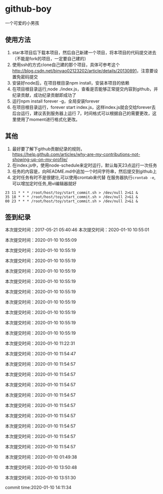 # github-boy
一个可爱的小男孩

## 使用方法
1. star本项目后下载本项目，然后自己新建一个项目，将本项目的代码提交进去（不能是fork的项目，一定要自己建的）
2. 使用ssh的方式clone自己建的那个项目，具体可参考这个<http://blog.csdn.net/binyao02123202/article/details/20130891>，注意要设置免密码提交
3. 安装好node后，在项目根目录npm install，安装本项目的依赖
4. 在项目根目录运行,node ./index.js，查看是否能够正常提交内容到github，并纪录贡献，成功纪录贡献即成功了
5. 运行npm install forever -g，全局安装forever
6. 在项目根目录运行，forever start index.js，这样index.js就会交给forever去后台运行，建议丢到服务器上运行
7，时间格式可以根据自己的需要更改，这里使用了moment进行格式化更改。
## 其他
1. 最好要了解下github贡献纪录的规则，<https://help.github.com/articles/why-are-my-contributions-not-showing-up-on-my-profile/>
2. 在index.js中，使用node-schedule来定时运行，默认每天23点运行一次任务
3. 任务的内容是，向README.md中追加一个时间字符串，然后提交到github上
4. 定时任务有时不是很健壮,可以使用crontab来代替
在服务器执行`crontab -e`,可以增加定时任务,用vi编辑器就好
```
23 11 * * * /root/host/toy/start_commit.sh > /dev/null 2>&1 &
35 18 * * * /root/host/toy/start_commit.sh > /dev/null 2>&1 &
00 23 * * * /root/host/toy/start_commit.sh > /dev/null 2>&1 &
```
## 签到纪录


本次提交时间：2017-05-21 05:40:46
本次提交时间：2020-01-10 10:55:01

本次提交时间：2020-01-10 10:55:09

本次提交时间：2020-01-10 10:55:19

本次提交时间：2020-01-10 10:55:19

本次提交时间：2020-01-10 10:55:19

本次提交时间：2020-01-10 10:55:19

本次提交时间：2020-01-10 10:55:19

本次提交时间：2020-01-10 10:55:19

本次提交时间：2020-01-10 10:55:19

本次提交时间：2020-01-10 10:55:19

本次提交时间：2020-01-10 10:55:19

本次提交时间：2020-01-10 11:22:31

本次提交时间：2020-01-10 11:54:47

本次提交时间：2020-01-10 11:54:57

本次提交时间：2020-01-10 11:54:57

本次提交时间：2020-01-10 11:54:57

本次提交时间：2020-01-10 11:54:57

本次提交时间：2020-01-10 11:54:57

本次提交时间：2020-01-10 11:54:57

本次提交时间：2020-01-10 11:54:57

本次提交时间：2020-01-10 11:54:57

本次提交时间：2020-01-10 11:54:57

本次提交时间：2020-01-10 01:49:38

本次提交时间：2020-01-10 13:50:48

本次提交时间：2020-01-10 13:51:30

commit time:2020-01-10 14:11:34

